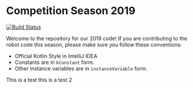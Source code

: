 # Competition Season 2019

[![Build Status](https://dev.azure.com/frc5190/Robot%20Code/_apis/build/status/2019%20Competition%20Code)](https://dev.azure.com/frc5190/Robot%20Code/_build/latest?definitionId=4)

Welcome to the repository for our 2019 code! If you are contributing to the robot code this season, please make sure you follow these conventions:
 * Official Kotlin Style in IntelliJ IDEA
 * Constants are in `kConstant` form.
 * Other instance variables are in `instanceVariable` form.

This is a test
this is a test 2
